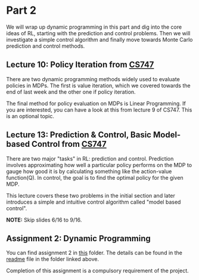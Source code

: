 # Part 2

We will wrap up dynamic programming in this part and dig into the core ideas of RL, starting with the prediction and control problems. Then we will investigate a simple control algorithm and finally move towards Monte Carlo prediction and control methods.

## Lecture 10: Policy Iteration from [CS747](https://www.cse.iitb.ac.in/~shivaram/teaching/old/cs747-a2022/index.html)

There are two dynamic programming methods widely used to evaluate policies in MDPs. The first is value iteration, which we covered towards the end of last week and the other one if policy iteration.

The final method for policy evaluation on MDPs is Linear Programming. If you are interested, you can have a look at this from lecture 9 of CS747. This is an optional topic.

## Lecture 13: Prediction & Control, Basic Model-based Control from [CS747](https://www.cse.iitb.ac.in/~shivaram/teaching/old/cs747-a2022/index.html)

There are two major "tasks" in RL: prediction and control. Prediction involves approximating how well a particular policy performs on the MDP to gauge how good it is by calculating something like the action-value function(Q). In control, the goal is to find the optimal policy for the given MDP.

This lecture covers these two problems in the initial section and later introduces a simple and intuitive control algorithm called "model based control".

**NOTE:** Skip slides 6/16 to 9/16.

## Assignment 2: Dynamic Programming

You can find assignment 2 in [this](./assignment2/) folder. The details can be found in the [readme](./assignment2/README.md) file in the folder linked above.

Completion of this assignment is a compulsory requirement of the project.
